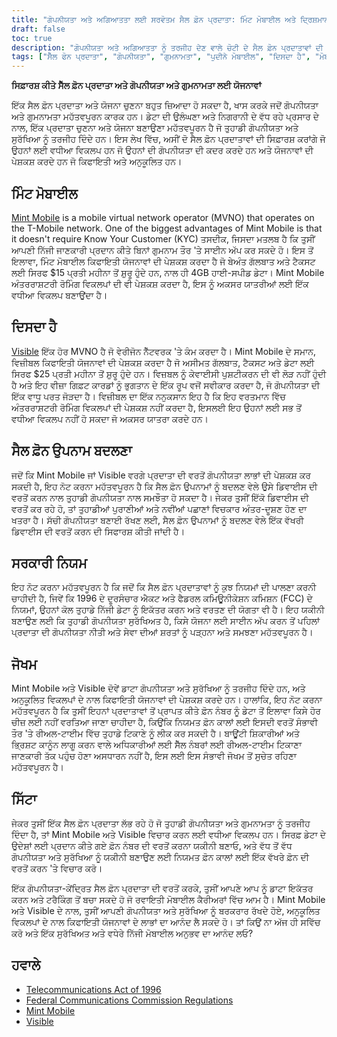 ```yaml
---
title: "ਗੋਪਨੀਯਤਾ ਅਤੇ ਅਗਿਆਤਤਾ ਲਈ ਸਰਵੋਤਮ ਸੈਲ ਫ਼ੋਨ ਪ੍ਰਦਾਤਾ: ਮਿੰਟ ਮੋਬਾਈਲ ਅਤੇ ਦ੍ਰਿਸ਼ਮਾਨ"
draft: false
toc: true
description: "ਗੋਪਨੀਯਤਾ ਅਤੇ ਅਗਿਆਤਤਾ ਨੂੰ ਤਰਜੀਹ ਦੇਣ ਵਾਲੇ ਚੋਟੀ ਦੇ ਸੈਲ ਫ਼ੋਨ ਪ੍ਰਦਾਤਾਵਾਂ ਦੀ ਖੋਜ ਕਰੋ ਅਤੇ ਜਾਣੋ ਕਿ Mint Mobile ਅਤੇ Visible ਵਧੀਆ ਵਿਕਲਪ ਕਿਉਂ ਹਨ"
tags: ["ਸੈੱਲ ਫੋਨ ਪ੍ਰਦਾਤਾ", "ਗੋਪਨੀਯਤਾ", "ਗੁਮਨਾਮਤਾ", "ਪੁਦੀਨੇ ਮੋਬਾਈਲ", "ਦਿਸਦਾ ਹੈ", "ਮੋਬਾਈਲ ਵਰਚੁਅਲ ਨੈੱਟਵਰਕ ਆਪਰੇਟਰ", "KYC ਪੁਸ਼ਟੀਕਰਨ", "ਤੋਹਫ਼ੇ ਕਾਰਡ", "ਕਿਫਾਇਤੀ ਯੋਜਨਾਵਾਂ", "ਅਨੁਕੂਲਿਤ ਯੋਜਨਾਵਾਂ", "ਅੰਤਰਰਾਸ਼ਟਰੀ ਰੋਮਿੰਗ", "ਸੈਲ ਫ਼ੋਨ ਉਪਨਾਮਾਂ ਨੂੰ ਬਦਲਣਾ", "ਸਰਕਾਰੀ ਨਿਯਮ", "ਦੂਰਸੰਚਾਰ ਐਕਟ 1996", "FCC ਨਿਯਮ", "ਡਾਟਾ ਗੋਪਨੀਯਤਾ", "ਡਾਟਾ ਸੁਰੱਖਿਆ", "ਮੋਬਾਈਲ ਯੋਜਨਾਵਾਂ", "ਮੋਬਾਈਲ ਕੈਰੀਅਰ", "ਮੋਬਾਈਲ ਨੈੱਟਵਰਕ"]
---
```


**ਸਿਫ਼ਾਰਸ਼ ਕੀਤੇ ਸੈੱਲ ਫ਼ੋਨ ਪ੍ਰਦਾਤਾ ਅਤੇ ਗੋਪਨੀਯਤਾ ਅਤੇ ਗੁਮਨਾਮਤਾ ਲਈ ਯੋਜਨਾਵਾਂ**

ਇੱਕ ਸੈਲ ਫ਼ੋਨ ਪ੍ਰਦਾਤਾ ਅਤੇ ਯੋਜਨਾ ਚੁਣਨਾ ਬਹੁਤ ਜ਼ਿਆਦਾ ਹੋ ਸਕਦਾ ਹੈ, ਖਾਸ ਕਰਕੇ ਜਦੋਂ ਗੋਪਨੀਯਤਾ ਅਤੇ ਗੁਮਨਾਮਤਾ ਮਹੱਤਵਪੂਰਨ ਕਾਰਕ ਹਨ। ਡੇਟਾ ਦੀ ਉਲੰਘਣਾ ਅਤੇ ਨਿਗਰਾਨੀ ਦੇ ਵੱਧ ਰਹੇ ਪ੍ਰਸਾਰ ਦੇ ਨਾਲ, ਇੱਕ ਪ੍ਰਦਾਤਾ ਚੁਣਨਾ ਅਤੇ ਯੋਜਨਾ ਬਣਾਉਣਾ ਮਹੱਤਵਪੂਰਨ ਹੈ ਜੋ ਤੁਹਾਡੀ ਗੋਪਨੀਯਤਾ ਅਤੇ ਸੁਰੱਖਿਆ ਨੂੰ ਤਰਜੀਹ ਦਿੰਦੇ ਹਨ। ਇਸ ਲੇਖ ਵਿੱਚ, ਅਸੀਂ ਦੋ ਸੈਲ ਫ਼ੋਨ ਪ੍ਰਦਾਤਾਵਾਂ ਦੀ ਸਿਫ਼ਾਰਸ਼ ਕਰਾਂਗੇ ਜੋ ਉਹਨਾਂ ਲਈ ਵਧੀਆ ਵਿਕਲਪ ਹਨ ਜੋ ਉਹਨਾਂ ਦੀ ਗੋਪਨੀਯਤਾ ਦੀ ਕਦਰ ਕਰਦੇ ਹਨ ਅਤੇ ਯੋਜਨਾਵਾਂ ਦੀ ਪੇਸ਼ਕਸ਼ ਕਰਦੇ ਹਨ ਜੋ ਕਿਫਾਇਤੀ ਅਤੇ ਅਨੁਕੂਲਿਤ ਹਨ।

## ਮਿੰਟ ਮੋਬਾਈਲ

[Mint Mobile](https://www.mintmobile.com/) is a mobile virtual network operator (MVNO) that operates on the T-Mobile network. One of the biggest advantages of Mint Mobile is that it doesn't require Know Your Customer (KYC) ਤਸਦੀਕ, ਜਿਸਦਾ ਮਤਲਬ ਹੈ ਕਿ ਤੁਸੀਂ ਆਪਣੀ ਨਿੱਜੀ ਜਾਣਕਾਰੀ ਪ੍ਰਦਾਨ ਕੀਤੇ ਬਿਨਾਂ ਗੁਮਨਾਮ ਤੌਰ 'ਤੇ ਸਾਈਨ ਅੱਪ ਕਰ ਸਕਦੇ ਹੋ। ਇਸ ਤੋਂ ਇਲਾਵਾ, ਮਿੰਟ ਮੋਬਾਈਲ ਕਿਫਾਇਤੀ ਯੋਜਨਾਵਾਂ ਦੀ ਪੇਸ਼ਕਸ਼ ਕਰਦਾ ਹੈ ਜੋ ਬੇਅੰਤ ਗੱਲਬਾਤ ਅਤੇ ਟੈਕਸਟ ਲਈ ਸਿਰਫ $15 ਪ੍ਰਤੀ ਮਹੀਨਾ ਤੋਂ ਸ਼ੁਰੂ ਹੁੰਦੇ ਹਨ, ਨਾਲ ਹੀ 4GB ਹਾਈ-ਸਪੀਡ ਡੇਟਾ। Mint Mobile ਅੰਤਰਰਾਸ਼ਟਰੀ ਰੋਮਿੰਗ ਵਿਕਲਪਾਂ ਦੀ ਵੀ ਪੇਸ਼ਕਸ਼ ਕਰਦਾ ਹੈ, ਇਸ ਨੂੰ ਅਕਸਰ ਯਾਤਰੀਆਂ ਲਈ ਇੱਕ ਵਧੀਆ ਵਿਕਲਪ ਬਣਾਉਂਦਾ ਹੈ।

## ਦਿਸਦਾ ਹੈ

[Visible](https://www.visible.com/) ਇੱਕ ਹੋਰ MVNO ਹੈ ਜੋ ਵੇਰੀਜੋਨ ਨੈੱਟਵਰਕ 'ਤੇ ਕੰਮ ਕਰਦਾ ਹੈ। Mint Mobile ਦੇ ਸਮਾਨ, ਵਿਜ਼ੀਬਲ ਕਿਫਾਇਤੀ ਯੋਜਨਾਵਾਂ ਦੀ ਪੇਸ਼ਕਸ਼ ਕਰਦਾ ਹੈ ਜੋ ਅਸੀਮਤ ਗੱਲਬਾਤ, ਟੈਕਸਟ ਅਤੇ ਡੇਟਾ ਲਈ ਸਿਰਫ $25 ਪ੍ਰਤੀ ਮਹੀਨਾ ਤੋਂ ਸ਼ੁਰੂ ਹੁੰਦੇ ਹਨ। ਵਿਜ਼ਬਲ ਨੂੰ ਕੇਵਾਈਸੀ ਪੁਸ਼ਟੀਕਰਨ ਦੀ ਵੀ ਲੋੜ ਨਹੀਂ ਹੁੰਦੀ ਹੈ ਅਤੇ ਇਹ ਵੀਜ਼ਾ ਗਿਫ਼ਟ ਕਾਰਡਾਂ ਨੂੰ ਭੁਗਤਾਨ ਦੇ ਇੱਕ ਰੂਪ ਵਜੋਂ ਸਵੀਕਾਰ ਕਰਦਾ ਹੈ, ਜੋ ਗੋਪਨੀਯਤਾ ਦੀ ਇੱਕ ਵਾਧੂ ਪਰਤ ਜੋੜਦਾ ਹੈ। ਵਿਜ਼ੀਬਲ ਦਾ ਇੱਕ ਨਨੁਕਸਾਨ ਇਹ ਹੈ ਕਿ ਇਹ ਵਰਤਮਾਨ ਵਿੱਚ ਅੰਤਰਰਾਸ਼ਟਰੀ ਰੋਮਿੰਗ ਵਿਕਲਪਾਂ ਦੀ ਪੇਸ਼ਕਸ਼ ਨਹੀਂ ਕਰਦਾ ਹੈ, ਇਸਲਈ ਇਹ ਉਹਨਾਂ ਲਈ ਸਭ ਤੋਂ ਵਧੀਆ ਵਿਕਲਪ ਨਹੀਂ ਹੋ ਸਕਦਾ ਜੋ ਅਕਸਰ ਯਾਤਰਾ ਕਰਦੇ ਹਨ।

## ਸੈਲ ਫ਼ੋਨ ਉਪਨਾਮ ਬਦਲਣਾ

ਜਦੋਂ ਕਿ Mint Mobile ਜਾਂ Visible ਵਰਗੇ ਪ੍ਰਦਾਤਾ ਦੀ ਵਰਤੋਂ ਗੋਪਨੀਯਤਾ ਲਾਭਾਂ ਦੀ ਪੇਸ਼ਕਸ਼ ਕਰ ਸਕਦੀ ਹੈ, ਇਹ ਨੋਟ ਕਰਨਾ ਮਹੱਤਵਪੂਰਨ ਹੈ ਕਿ ਸੈਲ ਫ਼ੋਨ ਉਪਨਾਮਾਂ ਨੂੰ ਬਦਲਣ ਵੇਲੇ ਉਸੇ ਡਿਵਾਈਸ ਦੀ ਵਰਤੋਂ ਕਰਨ ਨਾਲ ਤੁਹਾਡੀ ਗੋਪਨੀਯਤਾ ਨਾਲ ਸਮਝੌਤਾ ਹੋ ਸਕਦਾ ਹੈ। ਜੇਕਰ ਤੁਸੀਂ ਇੱਕੋ ਡਿਵਾਈਸ ਦੀ ਵਰਤੋਂ ਕਰ ਰਹੇ ਹੋ, ਤਾਂ ਤੁਹਾਡੀਆਂ ਪੁਰਾਣੀਆਂ ਅਤੇ ਨਵੀਂਆਂ ਪਛਾਣਾਂ ਵਿਚਕਾਰ ਅੰਤਰ-ਦੂਸ਼ਣ ਹੋਣ ਦਾ ਖਤਰਾ ਹੈ। ਸੱਚੀ ਗੋਪਨੀਯਤਾ ਬਣਾਈ ਰੱਖਣ ਲਈ, ਸੈਲ ਫ਼ੋਨ ਉਪਨਾਮਾਂ ਨੂੰ ਬਦਲਣ ਵੇਲੇ ਇੱਕ ਵੱਖਰੀ ਡਿਵਾਈਸ ਦੀ ਵਰਤੋਂ ਕਰਨ ਦੀ ਸਿਫਾਰਸ਼ ਕੀਤੀ ਜਾਂਦੀ ਹੈ।

## ਸਰਕਾਰੀ ਨਿਯਮ

ਇਹ ਨੋਟ ਕਰਨਾ ਮਹੱਤਵਪੂਰਨ ਹੈ ਕਿ ਜਦੋਂ ਕਿ ਸੈਲ ਫ਼ੋਨ ਪ੍ਰਦਾਤਾਵਾਂ ਨੂੰ ਕੁਝ ਨਿਯਮਾਂ ਦੀ ਪਾਲਣਾ ਕਰਨੀ ਚਾਹੀਦੀ ਹੈ, ਜਿਵੇਂ ਕਿ 1996 ਦੇ ਦੂਰਸੰਚਾਰ ਐਕਟ ਅਤੇ ਫੈਡਰਲ ਕਮਿਊਨੀਕੇਸ਼ਨ ਕਮਿਸ਼ਨ (FCC) ਦੇ ਨਿਯਮਾਂ, ਉਹਨਾਂ ਕੋਲ ਤੁਹਾਡੇ ਨਿੱਜੀ ਡੇਟਾ ਨੂੰ ਇਕੱਤਰ ਕਰਨ ਅਤੇ ਵਰਤਣ ਦੀ ਯੋਗਤਾ ਵੀ ਹੈ। ਇਹ ਯਕੀਨੀ ਬਣਾਉਣ ਲਈ ਕਿ ਤੁਹਾਡੀ ਗੋਪਨੀਯਤਾ ਸੁਰੱਖਿਅਤ ਹੈ, ਕਿਸੇ ਯੋਜਨਾ ਲਈ ਸਾਈਨ ਅੱਪ ਕਰਨ ਤੋਂ ਪਹਿਲਾਂ ਪ੍ਰਦਾਤਾ ਦੀ ਗੋਪਨੀਯਤਾ ਨੀਤੀ ਅਤੇ ਸੇਵਾ ਦੀਆਂ ਸ਼ਰਤਾਂ ਨੂੰ ਪੜ੍ਹਨਾ ਅਤੇ ਸਮਝਣਾ ਮਹੱਤਵਪੂਰਨ ਹੈ।

## ਜੋਖਮ

Mint Mobile ਅਤੇ Visible ਦੋਵੇਂ ਡਾਟਾ ਗੋਪਨੀਯਤਾ ਅਤੇ ਸੁਰੱਖਿਆ ਨੂੰ ਤਰਜੀਹ ਦਿੰਦੇ ਹਨ, ਅਤੇ ਅਨੁਕੂਲਿਤ ਵਿਕਲਪਾਂ ਦੇ ਨਾਲ ਕਿਫਾਇਤੀ ਯੋਜਨਾਵਾਂ ਦੀ ਪੇਸ਼ਕਸ਼ ਕਰਦੇ ਹਨ। ਹਾਲਾਂਕਿ, ਇਹ ਨੋਟ ਕਰਨਾ ਮਹੱਤਵਪੂਰਨ ਹੈ ਕਿ ਤੁਸੀਂ ਇਹਨਾਂ ਪ੍ਰਦਾਤਾਵਾਂ ਤੋਂ ਪ੍ਰਾਪਤ ਕੀਤੇ ਫ਼ੋਨ ਨੰਬਰ ਨੂੰ ਡੇਟਾ ਤੋਂ ਇਲਾਵਾ ਕਿਸੇ ਹੋਰ ਚੀਜ਼ ਲਈ ਨਹੀਂ ਵਰਤਿਆ ਜਾਣਾ ਚਾਹੀਦਾ ਹੈ, ਕਿਉਂਕਿ ਨਿਯਮਤ ਫ਼ੋਨ ਕਾਲਾਂ ਲਈ ਇਸਦੀ ਵਰਤੋਂ ਸੰਭਾਵੀ ਤੌਰ 'ਤੇ ਰੀਅਲ-ਟਾਈਮ ਵਿੱਚ ਤੁਹਾਡੇ ਟਿਕਾਣੇ ਨੂੰ ਲੀਕ ਕਰ ਸਕਦੀ ਹੈ। ਬਾਊਂਟੀ ਸ਼ਿਕਾਰੀਆਂ ਅਤੇ ਭ੍ਰਿਸ਼ਟ ਕਾਨੂੰਨ ਲਾਗੂ ਕਰਨ ਵਾਲੇ ਅਧਿਕਾਰੀਆਂ ਲਈ ਸੈੱਲ ਨੰਬਰਾਂ ਲਈ ਰੀਅਲ-ਟਾਈਮ ਟਿਕਾਣਾ ਜਾਣਕਾਰੀ ਤੱਕ ਪਹੁੰਚ ਹੋਣਾ ਅਸਧਾਰਨ ਨਹੀਂ ਹੈ, ਇਸ ਲਈ ਇਸ ਸੰਭਾਵੀ ਜੋਖਮ ਤੋਂ ਸੁਚੇਤ ਰਹਿਣਾ ਮਹੱਤਵਪੂਰਨ ਹੈ।

## ਸਿੱਟਾ

ਜੇਕਰ ਤੁਸੀਂ ਇੱਕ ਸੈਲ ਫ਼ੋਨ ਪ੍ਰਦਾਤਾ ਲੱਭ ਰਹੇ ਹੋ ਜੋ ਤੁਹਾਡੀ ਗੋਪਨੀਯਤਾ ਅਤੇ ਗੁਮਨਾਮਤਾ ਨੂੰ ਤਰਜੀਹ ਦਿੰਦਾ ਹੈ, ਤਾਂ Mint Mobile ਅਤੇ Visible ਵਿਚਾਰ ਕਰਨ ਲਈ ਵਧੀਆ ਵਿਕਲਪ ਹਨ। ਸਿਰਫ਼ ਡੇਟਾ ਦੇ ਉਦੇਸ਼ਾਂ ਲਈ ਪ੍ਰਦਾਨ ਕੀਤੇ ਗਏ ਫ਼ੋਨ ਨੰਬਰ ਦੀ ਵਰਤੋਂ ਕਰਨਾ ਯਕੀਨੀ ਬਣਾਓ, ਅਤੇ ਵੱਧ ਤੋਂ ਵੱਧ ਗੋਪਨੀਯਤਾ ਅਤੇ ਸੁਰੱਖਿਆ ਨੂੰ ਯਕੀਨੀ ਬਣਾਉਣ ਲਈ ਨਿਯਮਤ ਫ਼ੋਨ ਕਾਲਾਂ ਲਈ ਇੱਕ ਵੱਖਰੇ ਫ਼ੋਨ ਦੀ ਵਰਤੋਂ ਕਰਨ 'ਤੇ ਵਿਚਾਰ ਕਰੋ।

ਇੱਕ ਗੋਪਨੀਯਤਾ-ਕੇਂਦ੍ਰਿਤ ਸੈਲ ਫ਼ੋਨ ਪ੍ਰਦਾਤਾ ਦੀ ਵਰਤੋਂ ਕਰਕੇ, ਤੁਸੀਂ ਆਪਣੇ ਆਪ ਨੂੰ ਡਾਟਾ ਇਕੱਤਰ ਕਰਨ ਅਤੇ ਟਰੈਕਿੰਗ ਤੋਂ ਬਚਾ ਸਕਦੇ ਹੋ ਜੋ ਰਵਾਇਤੀ ਮੋਬਾਈਲ ਕੈਰੀਅਰਾਂ ਵਿੱਚ ਆਮ ਹੈ। Mint Mobile ਅਤੇ Visible ਦੇ ਨਾਲ, ਤੁਸੀਂ ਆਪਣੀ ਗੋਪਨੀਯਤਾ ਅਤੇ ਸੁਰੱਖਿਆ ਨੂੰ ਬਰਕਰਾਰ ਰੱਖਦੇ ਹੋਏ, ਅਨੁਕੂਲਿਤ ਵਿਕਲਪਾਂ ਦੇ ਨਾਲ ਕਿਫਾਇਤੀ ਯੋਜਨਾਵਾਂ ਦੇ ਲਾਭਾਂ ਦਾ ਆਨੰਦ ਲੈ ਸਕਦੇ ਹੋ। ਤਾਂ ਕਿਉਂ ਨਾ ਅੱਜ ਹੀ ਸਵਿੱਚ ਕਰੋ ਅਤੇ ਇੱਕ ਸੁਰੱਖਿਅਤ ਅਤੇ ਵਧੇਰੇ ਨਿੱਜੀ ਮੋਬਾਈਲ ਅਨੁਭਵ ਦਾ ਆਨੰਦ ਲਓ?

## ਹਵਾਲੇ

- [Telecommunications Act of 1996](https://www.congress.gov/104/plaws/publ104/PLAW-104publ104.pdf)
- [Federal Communications Commission Regulations](https://www.fcc.gov/general/telecommunications-act-1996)
- [Mint Mobile](https://www.mintmobile.com/)
- [Visible](https://www.visible.com/)